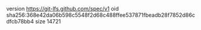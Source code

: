 version https://git-lfs.github.com/spec/v1
oid sha256:368e42da06b598c5548f2d68c488ffee537871fbeadb28f7852d86cdfcb78bb4
size 14721
